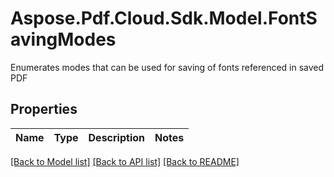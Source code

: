 # Aspose.Pdf.Cloud.Sdk.Model.FontSavingModes
Enumerates modes that can be used for saving of fonts
referenced in saved PDF 
            

## Properties

Name | Type | Description | Notes
------------ | ------------- | ------------- | -------------

[[Back to Model list]](../README.md#documentation-for-models) [[Back to API list]](../README.md#documentation-for-api-endpoints) [[Back to README]](../README.md)

